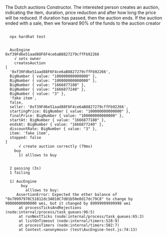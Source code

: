 The Dutch auctions Constructor. The interested person creates an auction, indicating the item, duration, price reduction and after how long the price will be reduced. If duration has passed, then the auction ends. If the auction ended with a sale, then we forward 90% of the funds to the auction creator
```

  npx hardhat test


  AucEngine
0xf39Fd6e51aad88F6F4ce6aB8827279cffFb92266
    √ sets owner
    createsAuction
[
  '0xf39Fd6e51aad88F6F4ce6aB8827279cffFb92266',
  BigNumber { value: "100000000000000" },
  BigNumber { value: "100000000000000" },
  BigNumber { value: "1666877180" },
  BigNumber { value: "1666877240" },
  BigNumber { value: "3" },
  'fake item',
  false,
  seller: '0xf39Fd6e51aad88F6F4ce6aB8827279cffFb92266',
  startingPrice: BigNumber { value: "100000000000000" },
  finalPrice: BigNumber { value: "100000000000000" },
  startAt: BigNumber { value: "1666877180" },
  endsAt: BigNumber { value: "1666877240" },
  discountRate: BigNumber { value: "3" },
  item: 'fake item',
  stopped: false
]
      √ create auction correctly (79ms)
    buy
      1) alllows to buy


  2 passing (3s)
  1 failing

  1) AucEngine
       buy
         alllows to buy:
     AssertionError: Expected the ether balance of "0x70997970C51812dc3A010C7d01b50e0d17dc79C8" to change by 90000000000000 wei, but it changed by 89999999999998 wei
      at processTicksAndRejections (node:internal/process/task_queues:96:5)
      at runNextTicks (node:internal/process/task_queues:65:3)
      at listOnTimeout (node:internal/timers:528:9)
      at processTimers (node:internal/timers:502:7)
      at Context.<anonymous> (test\AucEngine-test.js:74:13)

```
